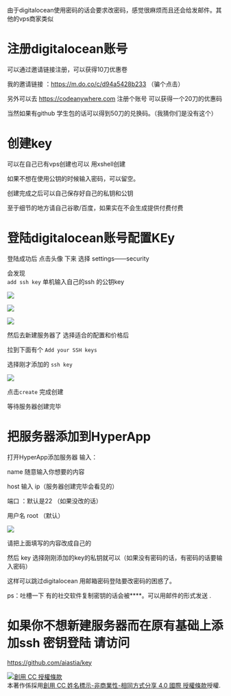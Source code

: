 由于digitalocean使用密码的话会要求改密码，感觉很麻烦而且还会给发邮件。其他的vps商家类似


# 注册digitalocean账号

可以通过邀请链接注册，可以获得10刀优惠卷

我的邀请链接 ：https://m.do.co/c/d94a5428b233 （骗个点击）

另外可以去 https://codeanywhere.com 注册个账号 可以获得一个20刀的优惠码

当然如果有github 学生包的话可以得到50刀的兑换码。（我猜你们是没有这个）
# 创建key 

可以在自己已有vps创建也可以 用xshell创建

如果不想在使用公钥的时候输入密码，可以留空。

创建完成之后可以自己保存好自己的私钥和公钥

至于细节的地方请自己谷歌/百度，如果实在不会生成提供付费付费

# 登陆digitalocean账号配置KEy

登陆成功后 点击头像 下来 选择 settings——security

 会发现   
 `add ssh key`
 单机输入自己的ssh 的公钥key

![](https://github.com/aiastia/HyperApp-Guide/blob/master/images/security.PNG)

![](https://github.com/aiastia/HyperApp-Guide/blob/master/images/addsshkey.PNG)

![](https://github.com/aiastia/HyperApp-Guide/blob/master/images/%E5%85%AC%E9%92%A5.PNG)

然后去新建服务器了 选择适合的配置和价格后

拉到下面有个 `Add your SSH keys`

选择刚才添加的 `ssh key`

![](https://github.com/aiastia/HyperApp-Guide/blob/master/images/%E4%BD%BF%E7%94%A8key.png)

点击`create` 完成创建

等待服务器创建完毕

# 把服务器添加到HyperApp

打开HyperApp添加服务器
输入：

name 随意输入你想要的内容

host 输入 ip（服务器创建完毕会看见的）

端口 ：默认是22 （如果没改的话）

用户名 root （默认）

![](https://github.com/aiastia/HyperApp-Guide/blob/master/images/%E4%B8%BE%E4%B8%AA%E6%A0%97%E5%AD%90.png)

请把上面填写的内容改成自己的

然后 key 选择刚刚添加的key的私钥就可以（如果没有密码的话，有密码的话要输入密码）

这样可以跳过digitalocean 用邮箱密码登陆要改密码的困惑了。

ps：吐槽一下 有的社交软件复制密钥的话会被****。可以用邮件的形式发送 .


# 如果你不想新建服务器而在原有基础上添加ssh 密钥登陆 请访问 

https://github.com/aiastia/key

<a rel="license" href="http://creativecommons.org/licenses/by-nc-sa/4.0/"><img alt="創用 CC 授權條款" style="border-width:0" src="https://i.creativecommons.org/l/by-nc-sa/4.0/80x15.png" /></a><br />本著作係採用<a rel="license" href="http://creativecommons.org/licenses/by-nc-sa/4.0/">創用 CC 姓名標示-非商業性-相同方式分享 4.0 國際 授權條款</a>授權.
